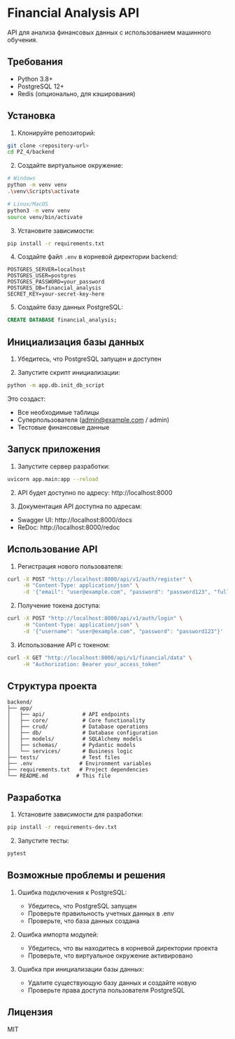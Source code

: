 # Financial Analysis API

API для анализа финансовых данных с использованием машинного обучения.

## Требования

- Python 3.8+
- PostgreSQL 12+
- Redis (опционально, для кэширования)

## Установка

1. Клонируйте репозиторий:
```bash
git clone <repository-url>
cd PZ_4/backend
```

2. Создайте виртуальное окружение:
```bash
# Windows
python -m venv venv
.\venv\Scripts\activate

# Linux/MacOS
python3 -m venv venv
source venv/bin/activate
```

3. Установите зависимости:
```bash
pip install -r requirements.txt
```

4. Создайте файл `.env` в корневой директории backend:
```env
POSTGRES_SERVER=localhost
POSTGRES_USER=postgres
POSTGRES_PASSWORD=your_password
POSTGRES_DB=financial_analysis
SECRET_KEY=your-secret-key-here
```

5. Создайте базу данных PostgreSQL:
```sql
CREATE DATABASE financial_analysis;
```

## Инициализация базы данных

1. Убедитесь, что PostgreSQL запущен и доступен

2. Запустите скрипт инициализации:
```bash
python -m app.db.init_db_script
```

Это создаст:
- Все необходимые таблицы
- Суперпользователя (admin@example.com / admin)
- Тестовые финансовые данные

## Запуск приложения

1. Запустите сервер разработки:
```bash
uvicorn app.main:app --reload
```

2. API будет доступно по адресу: http://localhost:8000

3. Документация API доступна по адресам:
- Swagger UI: http://localhost:8000/docs
- ReDoc: http://localhost:8000/redoc

## Использование API

1. Регистрация нового пользователя:
```bash
curl -X POST "http://localhost:8000/api/v1/auth/register" \
     -H "Content-Type: application/json" \
     -d '{"email": "user@example.com", "password": "password123", "full_name": "Test User"}'
```

2. Получение токена доступа:
```bash
curl -X POST "http://localhost:8000/api/v1/auth/login" \
     -H "Content-Type: application/json" \
     -d '{"username": "user@example.com", "password": "password123"}'
```

3. Использование API с токеном:
```bash
curl -X GET "http://localhost:8000/api/v1/financial/data" \
     -H "Authorization: Bearer your_access_token"
```

## Структура проекта

```
backend/
├── app/
│   ├── api/            # API endpoints
│   ├── core/           # Core functionality
│   ├── crud/           # Database operations
│   ├── db/             # Database configuration
│   ├── models/         # SQLAlchemy models
│   ├── schemas/        # Pydantic models
│   └── services/       # Business logic
├── tests/              # Test files
├── .env               # Environment variables
├── requirements.txt   # Project dependencies
└── README.md         # This file
```

## Разработка

1. Установите зависимости для разработки:
```bash
pip install -r requirements-dev.txt
```

2. Запустите тесты:
```bash
pytest
```

## Возможные проблемы и решения

1. Ошибка подключения к PostgreSQL:
   - Убедитесь, что PostgreSQL запущен
   - Проверьте правильность учетных данных в .env
   - Проверьте, что база данных создана

2. Ошибка импорта модулей:
   - Убедитесь, что вы находитесь в корневой директории проекта
   - Проверьте, что виртуальное окружение активировано

3. Ошибка при инициализации базы данных:
   - Удалите существующую базу данных и создайте новую
   - Проверьте права доступа пользователя PostgreSQL

## Лицензия

MIT 